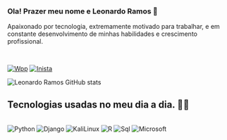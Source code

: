 ### Ola! Prazer meu nome e Leonardo Ramos 👋
<p>Apaixonado por tecnologia, extremamente motivado para trabalhar, e em constante
desenvolvimento de minhas habilidades
e crescimento profissional.</p><br/>



[![Wpp](https://img.shields.io/badge/WhatsApp-25D366?style=for-the-badge&logo=whatsapp&logoColor=white)](https://wa.me/5519986038118)
[![Inista](https://img.shields.io/badge/Instagram-E4405F?style=for-the-badge&logo=instagram&logoColor=white)](https://www.instagram.com/leonardo.ramos86/)

![Leonardo Ramos GitHub stats](https://github-readme-stats.vercel.app/api?username=lRamosCode&show_icons=true&theme=radical)

## Tecnologias usadas no meu dia a dia. 👨‍💻

<div style="Display: inline_block"><br/>
    <img alingn="center" alt="Python" src="https://img.shields.io/badge/Python-14354C?style=for-the-badge&logo=python&logoColor=white"> 
    <img alingn="center" alt="Django" src="https://img.shields.io/badge/Django-092E20?style=for-the-badge&logo=django&logoColor=white">
    <img alingn="center" alt="KaliLinux" src="https://img.shields.io/badge/Flask-000000?style=for-the-badge&logo=flask&logoColor=white"> 
    <img alingn="center" alt="R" src="https://img.shields.io/badge/R-276DC3?style=for-the-badge&logo=r&logoColor=white"> 
    <img alingn="center" alt="Sql" src="https://img.shields.io/badge/MySQL-00000F?style=for-the-badge&logo=mysql&logoColor=white"> 
    <img alingn="center" alt="Microsoft" src="https://img.shields.io/badge/Microsoft_Office-D83B01?style=for-the-badge&logo=microsoft-office&logoColor=white">
</div><br/>
